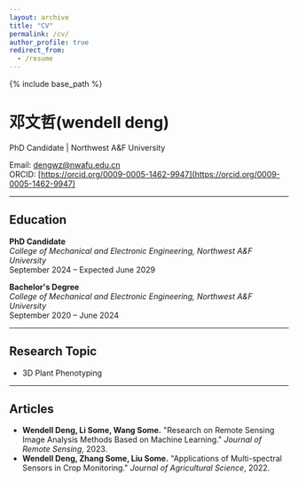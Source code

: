 ```yaml
---
layout: archive
title: "CV"
permalink: /cv/
author_profile: true
redirect_from:
  - /resume
---
```


{% include base_path %}

# 邓文哲(wendell deng)

PhD Candidate | Northwest A&F University

Email: [dengwz@nwafu.edu.cn](mailto:dengwz@nwafu.edu.cn)  
ORCID: [https://orcid.org/0009-0005-1462-9947](https://orcid.org/0009-0005-1462-9947)

---

## Education

**PhD Candidate**  
*College of Mechanical and Electronic Engineering, Northwest A&F University*  
September 2024 – Expected June 2029


**Bachelor's Degree**  
*College of Mechanical and Electronic Engineering, Northwest A&F University*  
September 2020 – June 2024

---

## Research Topic

- 3D Plant Phenotyping

---




## Articles



- **Wendell Deng, Li Some, Wang Some.** "Research on Remote Sensing Image Analysis Methods Based on Machine Learning." *Journal of Remote Sensing*, 2023.
- **Wendell Deng, Zhang Some, Liu Some.** "Applications of Multi-spectral Sensors in Crop Monitoring." *Journal of Agricultural Science*, 2022.


